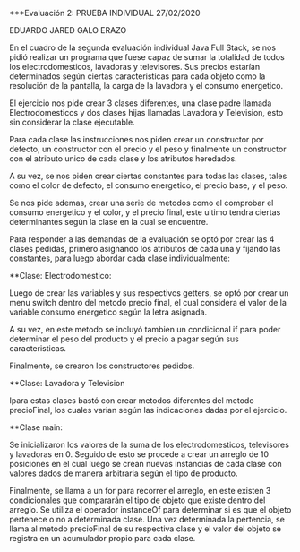 ***Evaluación 2: PRUEBA INDIVIDUAL 27/02/2020

EDUARDO JARED GALO ERAZO

En el cuadro de la segunda evaluación individual Java Full Stack, se nos pidió realizar un programa que  fuese capaz de sumar la totalidad de todos los electrodomesticos, lavadoras y televisores. 
Sus precios estarían determinados según ciertas caracteristicas para cada objeto como la resolución de la pantalla, la carga de la lavadora y el consumo energetico. 

El ejercicio nos pide crear 3 clases diferentes, una clase padre llamada Electrodomesticos y dos clases hijas llamadas Lavadora y Television, esto sin considerar la clase ejecutable. 

Para cada clase las instrucciones nos piden crear un constructor por defecto, un constructor con el precio y el peso y finalmente un constructor con el atributo unico de cada clase y los atributos heredados. 

A su vez, se nos piden crear ciertas constantes para todas las clases, tales como el color de defecto, el consumo energetico, el precio base,  y el peso.

Se nos pide ademas, crear  una serie de metodos como el comprobar el consumo energetico y el color, y el precio final, este ultimo tendra ciertas determinantes según la clase en la cual se encuentre.

Para responder a las demandas de la evaluación se optó por crear  las 4 clases pedidas, primero asignando los atributos de cada una y fijando las constantes, para luego abordar cada clase individualmente:

**Clase: Electrodomestico:

Luego de crear las variables y sus respectivos getters,  se optó por crear un menu switch dentro del metodo precio final,  el cual considera el  valor de la variable consumo energetico según la letra asignada. 

A su vez, en este metodo se incluyó tambien un condicional if para poder determinar el peso del producto y el precio a pagar según sus caracteristicas. 

Finalmente, se crearon los constructores pedidos. 

**Clase: Lavadora y Television

Ipara estas clases bastó con crear metodos diferentes del metodo precioFinal, los cuales  varian según las indicaciones dadas por el ejercicio.

**Clase main:

Se inicializaron los valores de la suma de los electrodomesticos, televisores y lavadoras en 0. 
Seguido de esto  se procede a crear un arreglo de 10 posiciones en el cual luego se crean nuevas instancias de  cada clase con valores dados de manera arbitraria según el tipo de producto.

Finalmente,  se  llama  a un for para recorrer el arreglo, en este  existen 3 condicionales que compararán el tipo de objeto que existe dentro del arreglo. Se utiliza el  operador instanceOf para determinar si es que el objeto pertenece o no a determinada clase. Una vez determinada la pertencia, se llama al metodo precioFinal de su respectiva clase y el valor del objeto se registra en un acumulador propio para cada clase. 
